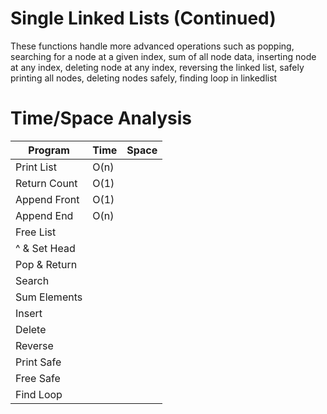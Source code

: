 # Single Linked Lists (Continued)
These functions handle more advanced operations such as popping, searching for a node at a given index, sum of all node data, inserting node at any index, deleting node at any index, reversing the linked list, safely printing all nodes, deleting nodes safely, finding loop in linkedlist

# Time/Space Analysis
| Program       | Time          | Space          |
| ------------- | ------------- | -------------- |
| Print List    | O(n)          |                |
| Return Count  | O(1)          |                |
| Append Front  | O(1)          |                |
| Append End    | O(n)          |                |
| Free List     |               |                |
| ^ & Set Head  |               |                |
| Pop & Return  |               |                |
| Search        |               |                |
| Sum Elements  |               |                |
| Insert        |               |                |
| Delete        |               |                |
| Reverse       |               |                |
| Print Safe    |               |                |
| Free Safe     |               |                |
| Find Loop     |               |                |
